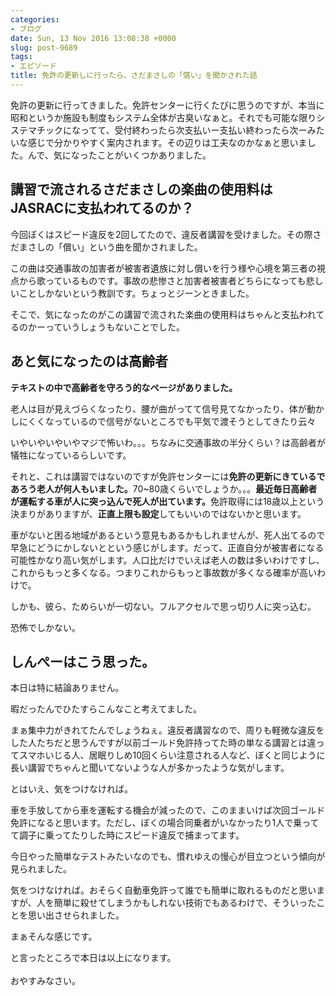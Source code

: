 ```yaml
---
categories:
- ブログ
date: Sun, 13 Nov 2016 13:08:38 +0000
slug: post-9689
tags:
- エピソード
title: 免許の更新しに行ったら、さだまさしの「償い」を聞かされた話
---
```


免許の更新に行ってきました。免許センターに行くたびに思うのですが、本当に昭和というか施設も制度もシステム全体が古臭いなぁと。それでも可能な限りシステマチックになってて、受付終わったら次支払いー支払い終わったら次ーみたいな感じで分かりやすく案内されます。その辺りは工夫なのかなぁと思いました。んで、気になったことがいくつかありました。<!--more--><h2>講習で流されるさだまさしの楽曲の使用料はJASRACに支払われてるのか？</h2>

今回ぼくはスピード違反を2回してたので、違反者講習を受けました。その際さだまさしの「償い」という曲を聞かされました。

この曲は交通事故の加害者が被害者遺族に対し償いを行う様や心境を第三者の視点から歌っているものです。事故の悲惨さと加害者被害者どちらになっても悲しいことしかないという教訓です。ちょっとジーンときました。

そこで、気になったのがこの講習で流された楽曲の使用料はちゃんと支払われてるのかーっていうしょうもないことでした。


<h2>あと気になったのは高齢者</h2>

<strong>テキストの中で高齢者を守ろう的なページがありました。</strong>

老人は目が見えづらくなったり、腰が曲がってて信号見てなかったり、体が動かしにくくなっているので信号がないところでも平気で渡そうとしてきたり云々

いやいやいやいやマジで怖いわ。。。ちなみに交通事故の半分くらい？は高齢者が犠牲になっているらしいです。

それと、これは講習ではないのですが免許センターには<strong>免許の更新にきているであろう老人が何人もいました。</strong>70~80歳くらいでしょうか。。。<strong>最近毎日高齢者が運転する車が人に突っ込んで死人が出ています。</strong>免許取得には18歳以上という決まりがありますが、<strong>正直上限も設定</strong>してもいいのではないかと思います。

車がないと困る地域があるという意見もあるかもしれませんが、死人出てるので早急にどうにかしないとという感じがします。だって、正直自分が被害者になる可能性かなり高い気がします。人口比だけでいえば老人の数は多いわけですし、これからもっと多くなる。つまりこれからもっと事故数が多くなる確率が高いわけで。

しかも、彼ら、ためらいが一切ない。フルアクセルで思っ切り人に突っ込む。

恐怖でしかない。

<h2>しんぺーはこう思った。</h2>

本日は特に結論ありません。

暇だったんでひたすらこんなこと考えてました。


まぁ集中力がきれてたんでしょうねぇ。違反者講習なので、周りも軽微な違反をした人たちだと思うんですが以前ゴールド免許持ってた時の単なる講習とは違ってスマホいじる人、居眠りしめ10回くらい注意される人など、ぼくと同じように長い講習でちゃんと聞いてないような人が多かったような気がします。

とはいえ、気をつけなければ。

車を手放してから車を運転する機会が減ったので、このままいけば次回ゴールド免許になると思います。ただし、ぼくの場合同乗者がいなかったり1人で乗ってて調子に乗ってたりした時にスピード違反で捕まってます。

今日やった簡単なテストみたいなのでも、慣れゆえの慢心が目立つという傾向が見られました。

気をつけなければ。おそらく自動車免許って誰でも簡単に取れるものだと思いますが、人を簡単に殺せてしまうかもしれない技術でもあるわけで、そういったことを思い出させられました。

まぁそんな感じです。


と言ったところで本日は以上になります。<br><br>おやすみなさい。